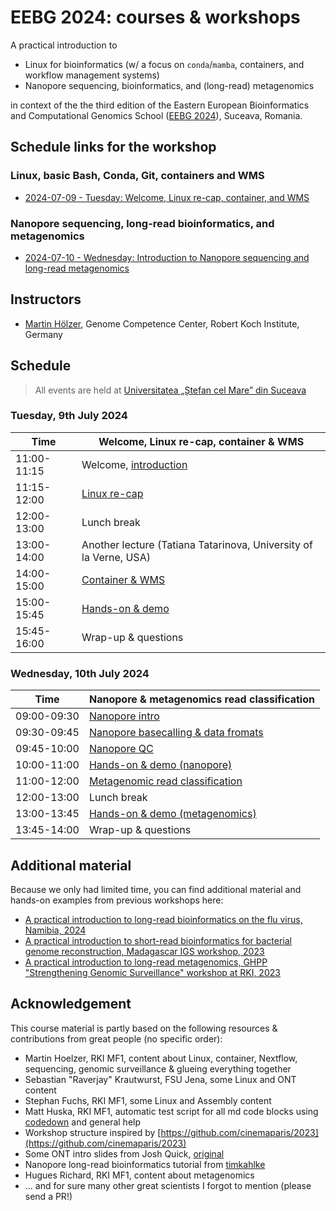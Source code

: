 # EEBG 2024: courses & workshops

A practical introduction to 

* Linux for bioinformatics (w/ a focus on `conda`/`mamba`, containers, and workflow management systems)
* Nanopore sequencing, bioinformatics, and (long-read) metagenomics

in context of the the third edition of the Eastern European Bioinformatics and Computational Genomics School ([EEBG 2024](https://www.eebgschool.org/)), Suceava, Romania. 

## Schedule links for the workshop

### Linux, basic Bash, Conda, Git, containers and WMS 
* [2024-07-09 - Tuesday: Welcome, Linux re-cap, container, and WMS](#0)  

### Nanopore sequencing, long-read bioinformatics, and metagenomics 
* [2024-07-10 - Wednesday: Introduction to Nanopore sequencing and long-read metagenomics](#1)  

## Instructors

* [Martin Hölzer](https://github.com/hoelzer), Genome Competence Center, Robert Koch Institute, Germany

## Schedule

> All events are held at [Universitatea „Ștefan cel Mare” din Suceava](https://usv.ro/)

### <a name="0"></a> Tuesday, 9th July 2024
| Time        | Welcome, Linux re-cap, container & WMS |
| --          | --               |
| 11:00-11:15 | Welcome, [introduction](day-welcome-linux-container-wms/general.md) |
| 11:15-12:00 | [Linux re-cap](day-welcome-linux-container-wms/linux.md) |
| 12:00-13:00 | Lunch break |
| 13:00-14:00 | Another lecture (Tatiana Tatarinova, University of la Verne, USA) |
| 14:00-15:00 | [Container & WMS](day-welcome-linux-container-wms/container-wms.md) |
| 15:00-15:45 | [Hands-on & demo](day-welcome-linux-container-wms/hands-on.md) |
| 15:45-16:00 | Wrap-up & questions |

### <a name="1"></a> Wednesday, 10th July 2024
| Time        | Nanopore & metagenomics read classification |
| --          | --               |
| 09:00-09:30 | [Nanopore intro](day-nanopore/README.md) |
| 09:30-09:45 | [Nanopore basecalling & data fromats](day-nanopore/README.md) |
| 09:45-10:00 | [Nanopore QC](day-nanopore/README.md) |
| 10:00-11:00 | [Hands-on & demo (nanopore)](day-nanopore/hands-on-metagenomics.md) |
| 11:00-12:00 | [Metagenomic read classification](day-metagenomic-classification/README.md) |
| 12:00-13:00 | Lunch break |
| 13:00-13:45 | [Hands-on & demo (metagenomics)](day-metagenomic-classification/hands-on.md) |
| 13:45-14:00 | Wrap-up & questions |

## Additional material

Because we only had limited time, you can find additional material and hands-on examples from previous workshops here:

* [A practical introduction to long-read bioinformatics on the flu virus, Namibia, 2024](https://github.com/rki-mf1/2024-Workshop-Namibia)
* [A practical introduction to short-read bioinformatics for bacterial genome reconstruction, Madagascar IGS workshop, 2023](https://github.com/rki-mf1/2023-Workshop-Madagascar-IGS)
* [A practical introduction to long-read metagenomics, GHPP "Strengthening Genomic Surveillance" workshop at RKI, 2023](https://github.com/rki-mf1/2023-GHPP-SGS-Nanopore-Metagenomics)

## Acknowledgement

This course material is partly based on the following resources & contributions from great people (no specific order):

* Martin Hoelzer, RKI MF1, content about Linux, container, Nextflow, sequencing, genomic surveillance & glueing everything together
* Sebastian "Raverjay" Krautwurst, FSU Jena, some Linux and ONT content
* Stephan Fuchs, RKI MF1, some Linux and Assembly content
* Matt Huska, RKI MF1, automatic test script for all md code blocks using [codedown](https://github.com/earldouglas/codedown) and general help
* Workshop structure inspired by [https://github.com/cinemaparis/2023](https://github.com/cinemaparis/2023)
* Some ONT intro slides from Josh Quick, [original](https://github.com/cinemaparis/2023/blob/main/day1-Tuesday/slides-Quick.pdf)
* Nanopore long-read bioinformatics tutorial from [timkahlke](https://timkahlke.github.io/LongRead_tutorials)
* Hugues Richard, RKI MF1, content about metagenomics
* ... and for sure many other great scientists I forgot to mention (please send a PR!)